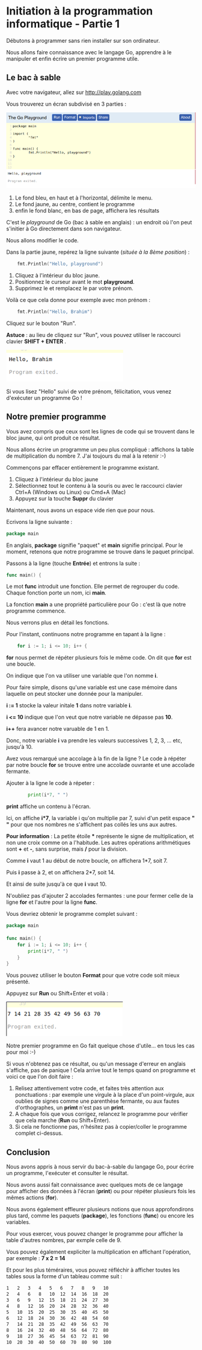 # Initiation à la programmation informatique - Partie 1

Débutons à programmer sans rien installer sur son ordinateur. 

Nous allons faire connaissance avec le langage Go, apprendre à le manipuler et enfin écrire un premier programme utile.

## Le bac à sable

Avec votre navigateur, allez sur http://play.golang.com

Vous trouverez un écran subdivisé en 3 parties :

![bac-à-sable](01_playground.png)

01. Le fond bleu, en haut et à l'horizontal, délimite le menu.
02. Le fond jaune, au centre, contient le programme
03. enfin le fond blanc, en bas de page, affichera les résultats

C'est le *playground* de Go (bac à sable en anglais) : un endroit où l'on peut s'initier à Go directement dans son navigateur.

Nous allons modifier le code. 

Dans la partie jaune, repérez la ligne suivante (*située à la 8ème position*) :

```go
    fmt.Println("Hello, playground")
```

1. Cliquez à l'intérieur du bloc jaune.
2. Positionnez le curseur avant le mot **playground**.
3. Supprimez le et remplacez le par votre prénom.

Voilà ce que cela donne pour exemple avec mon prénom :

```go
    fmt.Println("Hello, Brahim")
```

Cliquez sur le bouton "Run".

**Astuce** : au lieu de cliquez sur "Run", vous pouvez utiliser le raccourci clavier **SHIFT + ENTER**  .

![hello-brahim](01_hello_brahim.png)

Si vous lisez "Hello" suivi de votre prénom, félicitation, vous venez d'exécuter un programme Go !

## Notre premier programme

Vous avez compris que ceux sont les lignes de code qui se trouvent dans le bloc jaune, qui ont produit ce résultat. 

Nous allons écrire un programme un peu plus compliqué : affichons la table de multiplication du nombre 7. J'ai toujours du mal à la retenir :-)

Commençons par effacer entièrement le programme existant.

1. Cliquez à l'intérieur du bloc jaune
2. Sélectionnez tout le contenu à la souris ou avec le raccourci clavier Ctrl+A (Windows ou Linux) ou Cmd+A (Mac)
3. Appuyez sur la touche **Suppr** du clavier

Maintenant, nous avons un espace vide rien que pour nous.

Ecrivons la ligne suivante :

```go
package main
```

En anglais, **package** signifie "paquet" et **main** signifie principal. 
Pour le moment, retenons que notre programme se trouve dans le paquet principal.

Passons à la ligne (touche **Entrée**) et entrons la suite : 

```go
func main() {
```

Le mot **func** introduit une fonction. Elle permet de regrouper du code. Chaque fonction porte un nom, ici **main**.

La fonction **main** a une propriété particulière pour Go : c'est là que notre programme commence.

Nous verrons plus en détail les fonctions.

Pour l'instant, continuons notre programme en tapant à la ligne :

```go
	for i := 1; i <= 10; i++ {
```
**for** nous permet de répéter plusieurs fois le même code. On dit que **for** est une boucle. 

On indique que l'on va utiliser une variable que l'on nomme **i**.

Pour faire simple, disons qu'une variable est une case mémoire dans laquelle on peut stocker une donnée pour la manipuler.

**i := 1** stocke la valeur initale **1** dans notre variable **i**.

**i <= 10** indique que l'on veut que notre variable ne dépasse pas **10**.

**i++** fera avancer notre varuable de 1 en 1.

Donc, notre variable **i** va prendre les valeurs successives 1, 2, 3, ... etc, jusqu'à 10.

Avez vous remarqué une accolage à la fin de la ligne ? Le code à répéter par notre boucle **for** se trouve entre une accolade ouvrante et une accolade fermante.

Ajouter à la ligne le code à répeter :

```go
		print(i*7, " ")
```

**print** affiche un contenu à l'écran. 

Ici, on affiche **i*7**, la variable i qu'on multiplie par 7, suivi d'un petit espace **" "** pour que nos nombres ne s'affichent pas collés les uns aux autres.

**Pour information** : La petite étoile **\*** représente le signe de multiplication, et non une croix comme on a l'habitude. Les autres opérations arithmétiques sont **+** et **-**, sans surprise, mais **/** pour la division. 

Comme **i** vaut 1 au début de notre boucle, on affichera 1*7, soit 7.

Puis **i** passe à 2, et on affichera 2*7, soit 14.

Et ainsi de suite jusqu'à ce que **i** vaut 10.

N'oubliez pas d'ajouter 2 accolades fermantes : une pour fermer celle de la ligne **for** et l'autre pour la ligne **func**.

Vous devriez obtenir le programme complet suivant :

```go
package main

func main() {
	for i := 1; i <= 10; i++ {
		print(i*7, " ")
	}
}
```

Vous pouvez utiliser le bouton **Format** pour que votre code soit mieux présenté.

Appuyez sur **Run** ou Shift+Enter et voilà :

![table_de_7](01_table_de_7.png) 

Notre premier programme en Go fait quelque chose d'utile... en tous les cas pour moi :-)

Si vous n'obtenez pas ce résultat, ou qu'un message d'erreur en anglais s'affiche, pas de panique ! Cela arrive tout le temps quand on programme et voici ce que l'on doit faire :

1. Relisez attentivement votre code, et faites très attention aux ponctuations : par exemple une virgule à la place d'un point-virgule, aux oublies de signes comme une parenthèse fermante, ou aux fautes d'orthographes, un **primt** n'est pas un **print**.
2. A chaque fois que vous corrigez, relancez le programme pour vérifier que cela marche (**Run** ou Shift+Enter).
3. Si cela ne fonctionne pas, n'hésitez pas à copier/coller le programme complet ci-dessus.

## Conclusion

Nous avons appris à nous servir du bac-à-sable du langage Go, pour écrire un programme, l'exécuter et consulter le résultat.

Nous avons aussi fait connaissance avec quelques mots de ce langage pour afficher des données à l'écran (**print**) ou pour répéter plusieurs fois les mêmes actions (**for**).

Nous avons également effleurer plusieurs notions que nous approfondirons plus tard, comme les paquets (**package**), les fonctions (**func**) ou encore les variables.

Pour vous exercer, vous pouvez changer le programme pour afficher la table d'autres nombres, par exmple celle de 9.

Vous pouvez également expliciter la multiplication en affichant l'opération, par exemple : **7 x 2 = 14**

Et pour les plus téméraires, vous pouvez réfléchir à afficher toutes les tables sous la forme d'un tableau comme suit :

```
1	2	3	4	5	6	7	8	9	10	
2	4	6	8	10	12	14	16	18	20	
3	6	9	12	15	18	21	24	27	30	
4	8	12	16	20	24	28	32	36	40	
5	10	15	20	25	30	35	40	45	50	
6	12	18	24	30	36	42	48	54	60	
7	14	21	28	35	42	49	56	63	70	
8	16	24	32	40	48	56	64	72	80	
9	18	27	36	45	54	63	72	81	90	
10	20	30	40	50	60	70	80	90	100	
```
